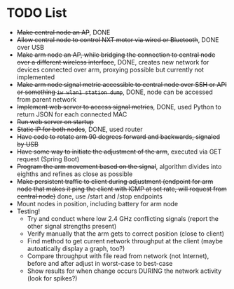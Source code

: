 # TODO List

- ~~Make central node an AP~~, DONE
- ~~Allow central node to control NXT motor via wired or Bluetooth~~, DONE over USB
- ~~Make arm node an AP, while bridging the connection to central node over a different wireless interface~~, DONE, creates new network for devices connected over arm, proxying possible but currently not implemented
- ~~Make arm node signal metric accessible to central node over SSH or API or something `iw wlan1 station dump`~~, DONE, node can be accessed from parent network
- ~~Implement web server to access signal metrics~~, DONE, used Python to return JSON for each connected MAC
- ~~Run web server on startup~~
- ~~Static IP for both nodes~~, DONE, used router
- ~~Have code to rotate arm 90 degrees forward and backwards, signaled by USB~~
- ~~Have some way to initiate the adjustment of the arm~~, executed via GET request (Spring Boot)
- ~~Program the arm movement based on the signal~~, algorithm divides into eighths and refines as close as possible
- ~~Make persistent traffic to client during adjustment (endpoint for arm node that makes it ping the client with ICMP at set rate, will request from central node)~~ done, use /start and /stop endpoints
- Mount nodes in position, including battery for arm node
- Testing!
	- Try and conduct where low 2.4 GHz conflicting signals (report the other signal strengths present)
	- Verify manually that the arm gets to correct position (close to client)
	- Find method to get current network throughput at the client (maybe autoatically display a graph, too?)
	- Compare throughput with file read from network (not Internet), before and after adjust in worst-case to best-case
	- Show results for when change occurs DURING the network activity (look for spikes?)

